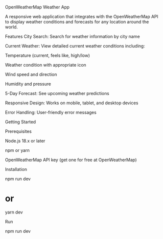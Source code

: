 OpenWeatherMap Weather App

A responsive web application that integrates with the OpenWeatherMap API to display weather conditions and forecasts for any location around the world.

Features
City Search: Search for weather information by city name

Current Weather: View detailed current weather conditions including:

Temperature (current, feels like, high/low)

Weather condition with appropriate icon

Wind speed and direction

Humidity and pressure

5-Day Forecast: See upcoming weather predictions

Responsive Design: Works on mobile, tablet, and desktop devices

Error Handling: User-friendly error messages

Getting Started

Prerequisites

Node.js 18.x or later

npm or yarn

OpenWeatherMap API key (get one for free at OpenWeatherMap)

Installation

npm run dev
# or
yarn dev

Run

npm run dev
